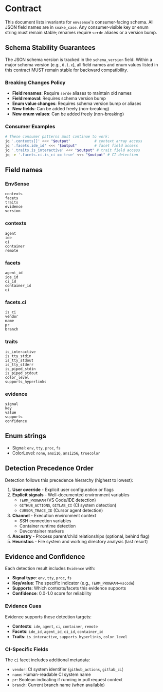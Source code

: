 # Contract

This document lists invariants for `envsense`'s consumer‑facing schema.
All JSON field names are in `snake_case`.  Any consumer‑visible key or enum
string must remain stable; renames require `serde` aliases or a version bump.

## Schema Stability Guarantees

The JSON schema version is tracked in the `schema_version` field. Within a major 
schema version (e.g., `0.1.x`), all field names and enum values listed in this
contract MUST remain stable for backward compatibility.

### Breaking Changes Policy
- **Field renames**: Require `serde` aliases to maintain old names
- **Field removal**: Requires schema version bump  
- **Enum value changes**: Requires schema version bump or aliases
- **New fields**: Can be added freely (non-breaking)
- **New enum values**: Can be added freely (non-breaking)

### Consumer Examples
```bash
# These consumer patterns must continue to work:
jq '.contexts[]' <<< "$output"           # context array access
jq '.facets.ide_id' <<< "$output"        # facet field access  
jq '.traits.is_interactive' <<< "$output" # trait field access
jq -e '.facets.ci.is_ci == true' <<< "$output" # CI detection
```

## Field names

### EnvSense
```
contexts
facets
traits
evidence
version
```

### contexts
```
agent
ide
ci
container
remote
```

### facets
```
agent_id
ide_id
ci_id
container_id
ci
```

### facets.ci
```
is_ci
vendor
name
pr
branch
```

### traits
```
is_interactive
is_tty_stdin
is_tty_stdout
is_tty_stderr
is_piped_stdin
is_piped_stdout
color_level
supports_hyperlinks
```

### evidence
```
signal
key
value
supports
confidence
```

## Enum strings
- Signal: `env`, `tty`, `proc`, `fs`
- ColorLevel: `none`, `ansi16`, `ansi256`, `truecolor`

## Detection Precedence Order

Detection follows this precedence hierarchy (highest to lowest):

1. **User override** - Explicit user configuration or flags
2. **Explicit signals** - Well-documented environment variables
   - `TERM_PROGRAM` (VS Code/IDE detection)
   - `GITHUB_ACTIONS`, `GITLAB_CI` (CI system detection)
   - `CURSOR_TRACE_ID` (Cursor agent detection)
3. **Channel** - Execution environment context  
   - SSH connection variables
   - Container runtime detection
   - Devcontainer markers
4. **Ancestry** - Process parent/child relationships (optional, behind flag)
5. **Heuristics** - File system and working directory analysis (last resort)

## Evidence and Confidence

Each detection result includes `Evidence` with:
- **Signal type**: `env`, `tty`, `proc`, `fs` 
- **Key/value**: The specific indicator (e.g., `TERM_PROGRAM=vscode`)
- **Supports**: Which contexts/facets this evidence supports
- **Confidence**: 0.0-1.0 score for reliability

### Evidence Cues
Evidence supports these detection targets:
- **Contexts**: `ide`, `agent`, `ci`, `container`, `remote`
- **Facets**: `ide_id`, `agent_id`, `ci_id`, `container_id`
- **Traits**: `is_interactive`, `supports_hyperlinks`, `color_level`

### CI-Specific Fields
The `ci` facet includes additional metadata:
- `vendor`: CI system identifier (`github_actions`, `gitlab_ci`)
- `name`: Human-readable CI system name  
- `pr`: Boolean indicating if running in pull request context
- `branch`: Current branch name (when available)

